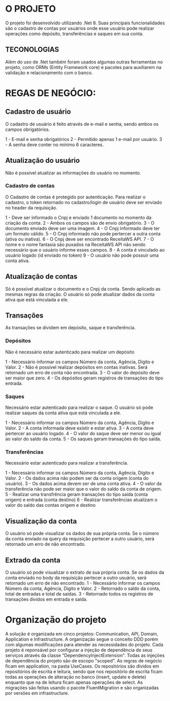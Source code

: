 # O PROJETO

O projeto foi desenvolvido utilizando .Net 8. Suas principais funcionalidades são o cadastro de contas por usuários onde esse usuário pode realizar operações como depósito, transferências e saques em sua conta.

## TECONOLOGIAS
Além do uso de .Net também foram usados algumas outras ferramentas no projeto, como ORMs (Entity Framework core) e pacotes para auxiliarem na validação e relacionamento com o banco.

# REGAS DE NEGÓCIO:

## Cadastro de usuário
O cadastro de usuário é feito através de e-mail e senha, sendo ambos os campos obrigatórios.

 1 - E-mail e senha obrigatórios
 2 - Permitido apenas 1 e-mail por usuário.
 3 - A senha deve conter no mínimo 6 caracteres.

 ## Atualização do usuário
 Não é possível atualizar as informações do usuário no momento.

 ### Cadastro de contas
 O Cadastro de contas é protegido por autenticação. Para realizar o cadastro, o token retornado no cadastro/login de usuário deve ser enviado no header da requisição.

 1 - Deve ser informado o Cnpj e enviado 1 documento no momento da criação da conta.
 2 - Ambos os campos são de envio obrigatório.
 3 - O documento enviado deve ser uma imagem.
 4 - O Cnpj informado deve ter um formato válido.
 5 - O Cnpj informado não pode pertercer a outra conta (ativa ou inativa).
 6 - O Cnpj deve ser encontrado ReceitaWS API.
 7 - O nome e o nome fantasia são puxados na ReceitaWS API não sendo necessário que o usuário informe esses campos.
 8 - A conta é vinculado ao usuário logado (id enviado no token)
 9 - O usuário não pode possuir uma conta ativa. 

 ## Atualização de contas
 Só é possível atualizar o documento e o Cnpj da conta. Sendo aplicado as mesmas regras da criação. O usuário só pode atualizar dados da conta ativa que está vinculada a ele.

 ## Transações
 As transações se dividem em depósito, saque e transferência.

 ### Depósitos
Não é necessário estar autenticado para realizar um depósito

1 - Necessário informar os campos Número da conta, Agência, Dígito e Valor.
2 - Não é possível realizar depósitos em contas inativas. Será retornado um erro de conta não encontrada.
3 - O valor do depósito deve ser maior que zero.
4 - Os depósitos geram registros de transações do tipo entrada.

### Saques
Necessário estar autenticado para realizar o saque. O usuário só pode realizar saques da conta ativa que está vinculada a ele.

1 - Necessário informar os campos Número da conta, Agência, Dígito e Valor.
2 - A conta informada deve existir e estar ativa.
3 - A conta deve pertercer ao usuário logado.
4 - O valor do saque deve ser menor ou igual ao valor do saldo da conta.
5 - Os saques geram transações do tipo saída.

### Transferências
Necessário estar autenticado para realizar a transferência.

1 - Necessário informar os campos Número da conta, Agência, Dígito e Valor.
2 - Os dados acima não podem ser da conta origem (conta do usuário).
3 - Os dados acima devem ser de uma conta ativa.
4 - O valor da transferência não pode ser maior que o valor do saldo da conta de origem.
5 - Realizar uma transfrência geram transações do tipo saída (conta origem) e entrada (conta destino)
6 - Realizar transferências atualizam o valor do saldo das contas origem e destino

## Visualização da conta
O usuário só pode visualizar os dados de sua própria conta. Se o número da conta enviado na query da requisição pertecer a outro usuário, será retornado um erro de não encontrado.

## Extrado da conta
O usuário só pode visualizar o extrato de sua própria conta. Se os dados da conta enviado no body da requisição pertecer a outro usuário, será retornado um erro de não encontrado.
1 - Necessário informar os campos Número da conta, Agência, Dígito e Valor.
2 - Retornado o saldo da conta, total de entradas e total de saídas.
3 - Retornado todos os registros de transações dividos em entrada e saída.

# Organização do projeto 

A solução é organizada em cinco projetos: Communication, API, Domain, Application e Infrastructure. A organização segue o conceito DDD porém com algumas modificações para atender as necessidades do projeto.
Cada projeto é reponsável por configurar a injeção de dependência de seus serviços através da classe "DependencyInjectExtension".
Todas as injeções de dependência do projeto são de escopo "scoped".
As regras de negócio ficam em application, na pasta UseCases.
Os repositórios são dividos em repositórios de escrita e leitura, sendo que nos repositório de escrita ficam todas as operações de alteração no banco (insert, update e delete) enquanto que na de leitura ficam apenas operações de select.
As migrações são feitas usando o pacote FluentMigration e são organizadas por versões em infrastructure. 
 
